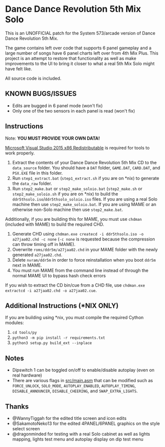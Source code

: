 # Dance Dance Revolution 5th Mix Solo
This is an UNOFFICIAL patch for the System 573/arcade version of Dance Dance Revolution 5th Mix.

The game contains left over code that supports 6 panel gameplay and a large number of songs have 6 panel charts left over from 4th Mix Plus. This project is an attempt to restore that functionality as well as make improvements to the UI to bring it closer to what a real 5th Mix Solo might have felt like.

All source code is included.


## KNOWN BUGS/ISSUES
- Edits are bugged in 6 panel mode (won't fix)
- Only one of the two sensors in each panel is read (won't fix)

## Instructions
Note: **YOU MUST PROVIDE YOUR OWN DATA!**

[Microsoft Visual Studio 2015 x86 Redistributable](https://www.microsoft.com/en-US/download/details.aspx?id=48145) is required for tools to work properly.

1. Extract the contents of your Dance Dance Revolution 5th Mix CD to the `data_source` folder. You should have a `DAT` folder, `GAME.DAT`, `CARD.DAT`, and `PSX.EXE` file in this folder.
2. Run `step1_extract.bat` (`step1_extract.sh` if you are on *nix) to generate the `data_raw` folder.
3. Run `step2_make.bat` or `step2_make_soloio.bat` (`step2_make.sh` or `step2_make_soloio.sh` if you are on *nix) to build the `ddr5thsolo.iso`/`ddr5thsolo_soloio.iso` files. If you are using a real Solo machine then use `step2_make_soloio.bat`. If you are using MAME or an otherwise non-Solo machine then use `step2_make.bat`.

Additionally, if you are building this for MAME, you must use `chdman` (included with MAME) to build the required CHD.
1. Generate CHD using `chdman.exe createcd -i ddr5thsolo.iso -o a27jaa02.chd -c none` (`-c none` is requested because the compression can throw timing off in MAME).
2. Overwrite `roms/ddr5m/a27jaa02.chd` in your MAME folder with the newly generated `a27jaa02.chd`.
3. Delete `nvram/ddr5m` in order to force reinstallation when you boot `ddr5m` next in MAME.
4. You must run MAME from the command line instead of through the normal MAME UI to bypass hash check errors

If you wish to extract the CD bin/cue from a CHD file, use `chdman.exe extractcd -i a27jaa02.chd -o a27jaa02.cue`.

## Additional Instructions (*NIX ONLY)
If you are building using *nix, you must compile the required Cython modules:
1. `cd tools/py`
2. `python3 -m pip install -r requirements.txt`
2. `python3 setup.py build_ext --inplace`


## Notes
- Dipswitch 1 can be toggled on/off to enable/disable autoplay (even on real hardware)
- There are various flags in [src/main.asm](https://github.com/987123879113/sys573mods/blob/main/ddr5thmix-solo-src/src/main.asm) that can be modified such as `FORCE_UNLOCK`, `SOLO_MODE`, `AUTOPLAY_ENABLED`, `AUTOPLAY_TIMING`, `DISABLE_ANNOUNCER`, `DISABLE_CHEERING`, and `SWAP_EXTRA_LIGHTS`.

## Thanks
- @WannyTiggah for the edited title screen and icon edits
- @SakamotoNeko13 for the edited 4PANEL/6PANEL graphics on the style select screen
- @dragonminded for testing with a real Solo cabinet as well as lights mapping, lights test menu and autoplay display on dip test menu
